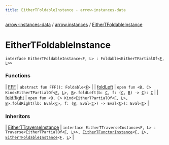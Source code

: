 ```yaml
---
title: EitherTFoldableInstance - arrow-instances-data
---
```


[arrow-instances-data](../../index.html) / [arrow.instances](../index.html) / [EitherTFoldableInstance](./index.html)

# EitherTFoldableInstance

`interface EitherTFoldableInstance<F, L> : Foldable<EitherTPartialOf<`[`F`](index.html#F)`, `[`L`](index.html#L)`>>`

### Functions

| [FFF](-f-f-f.html) | `abstract fun FFF(): Foldable<`[`F`](index.html#F)`>` |
| [foldLeft](fold-left.html) | `open fun <B, C> Kind<EitherTPartialOf<`[`F`](index.html#F)`, `[`L`](index.html#L)`>, `[`B`](fold-left.html#B)`>.foldLeft(b: `[`C`](fold-left.html#C)`, f: (`[`C`](fold-left.html#C)`, `[`B`](fold-left.html#B)`) -> `[`C`](fold-left.html#C)`): `[`C`](fold-left.html#C) |
| [foldRight](fold-right.html) | `open fun <B, C> Kind<EitherTPartialOf<`[`F`](index.html#F)`, `[`L`](index.html#L)`>, `[`B`](fold-right.html#B)`>.foldRight(lb: Eval<`[`C`](fold-right.html#C)`>, f: (`[`B`](fold-right.html#B)`, Eval<`[`C`](fold-right.html#C)`>) -> Eval<`[`C`](fold-right.html#C)`>): Eval<`[`C`](fold-right.html#C)`>` |

### Inheritors

| [EitherTTraverseInstance](../-either-t-traverse-instance/index.html) | `interface EitherTTraverseInstance<F, L> : Traverse<EitherTPartialOf<`[`F`](../-either-t-traverse-instance/index.html#F)`, `[`L`](../-either-t-traverse-instance/index.html#L)`>>, `[`EitherTFunctorInstance`](../-either-t-functor-instance/index.html)`<`[`F`](../-either-t-traverse-instance/index.html#F)`, `[`L`](../-either-t-traverse-instance/index.html#L)`>, `[`EitherTFoldableInstance`](./index.html)`<`[`F`](../-either-t-traverse-instance/index.html#F)`, `[`L`](../-either-t-traverse-instance/index.html#L)`>` |

